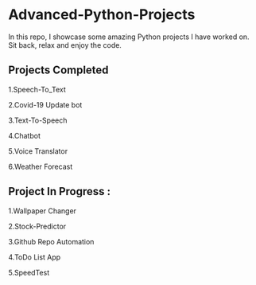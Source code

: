 # Advanced-Python-Projects
In this repo, I showcase some amazing Python projects I have worked on. Sit back, relax and enjoy the code.

## Projects Completed 

1.Speech-To_Text

2.Covid-19 Update bot 
  
3.Text-To-Speech 

4.Chatbot

5.Voice Translator 

6.Weather Forecast


## Project In Progress :



1.Wallpaper Changer

2.Stock-Predictor 

3.Github Repo Automation 

4.ToDo List App

5.SpeedTest
